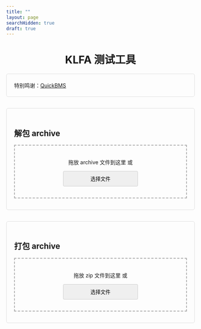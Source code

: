 ```yaml
---
title: ""
layout: page
searchHidden: true
draft: true
---
```


<style>
    h1 {
        text-align: center;
    }
    .section {
        margin-bottom: 30px;
        padding: 20px;
        border: 1px solid #ddd;
        border-radius: 5px;
    }
    .drop-zone {
        border: 2px dashed #aaa;
        padding: 20px;
        text-align: center;
        margin: 10px 0;
        cursor: pointer;
    }
    .drop-zone.drag-over {
        border-color: #666;
    }
    .section button {
        border: 1px solid #ccc;
        border-radius: 5px;
        padding: 10px; /* 可去掉左右固定padding，避免与width冲突 */
        margin: 10px auto;
        border-radius: 3px;
        cursor: pointer;
        display: block;
        width: 200px; /* 固定宽度，根据需求调整数值 */
    }
    .section button:hover {
        transform: translateY(-1px);
        box-shadow: 0 2px 8px #666;
    }
    #fileList {
        margin: 10px 0;
        max-height: 200px;
        overflow-y: auto;
        border: 1px solid #ddd;
        padding: 10px;
    }
    .file-item {
        padding: 5px;
        border-bottom: 1px solid #eee;
    }
    .file-item:last-child {
        border-bottom: none;
    }
    .progress-container {
        margin: 10px 0;
        display: none;
    }
    .progress-bar {
        height: 20px;
        background-color: #e0e0e0;
        border-radius: 4px;
        overflow: hidden;
    }
    .progress-fill {
        height: 100%;
        width: 0%;
        transition: width 0.3s;
    }
    .error {
        color: red;
        margin: 10px 0;
        display: none;
    }
    
    
</style>



<h1>KLFA 测试工具</h1>

<div class="section">
特别鸣谢：<a href="http://quickbms.aluigi.org" target="_blank">QuickBMS</a>
</div>

<div class="section">
    <h2>解包 archive</h2>
    <div id="unpackDropZone" class="drop-zone">
        <p>拖放 archive 文件到这里 或</p>
        <button id="unpackBrowseBtn">选择文件</button>
        <input type="file" id="unpackFileInput" accept=".archive" style="display: none;">
    </div>
    <div id="unpackError" class="error"></div>
    <div id="unpackProgress" class="progress-container">
        <div class="progress-bar">
            <div id="unpackProgressFill" class="progress-fill"></div>
        </div>
        <p id="unpackProgressText">准备就绪</p>
    </div>
    <div id="unpackResult" style="display: none;">
        <h3>解包结果</h3>
        <div id="fileList"></div>
        <button id="downloadAllBtn">下载所有文件 (zip)</button>
    </div>
</div>

<div class="section">
    <h2>打包 archive</h2>
    <div id="packDropZone" class="drop-zone">
        <p>拖放 zip 文件到这里 或</p>
        <button id="packBrowseBtn">选择文件</button>
        <input type="file" id="packFileInput" accept=".zip" style="display: none;">
    </div>
    <div id="packError" class="error"></div>
    <div id="packProgress" class="progress-container">
        <div class="progress-bar">
            <div id="packProgressFill" class="progress-fill"></div>
        </div>
        <p id="packProgressText">准备就绪</p>
    </div>
    <div id="packResult" style="display: none;">
        <h3>打包结果</h3>
        <p>文件数量: <span id="packFileCount">0</span></p>
        <p>总大小: <span id="packTotalSize">0 B</span></p>
        <button id="downloadKlfaBtn">下载 archive 文件</button>
    </div>
</div>


<!-- <div class="section"> -->
  <!-- <p><strong>免责声明：</strong> 本工具仅供学习使用，请勿用于任何非法用途。使用本工具即表示您了解并同意承担所有责任。</p> -->
<!-- </div> -->

<script src="/js/klfa.encrypt.js"></script>
<script src="https://cdnjs.cloudflare.com/ajax/libs/jszip/3.10.1/jszip.min.js"></script>
<script src="https://cdnjs.cloudflare.com/ajax/libs/FileSaver.js/2.0.5/FileSaver.min.js"></script>
<script>
    document.addEventListener('DOMContentLoaded', () => {
        // ================== 解包功能 ==================
        const unpackDropZone = document.getElementById('unpackDropZone');
        const unpackFileInput = document.getElementById('unpackFileInput');
        const unpackBrowseBtn = document.getElementById('unpackBrowseBtn');
        const unpackProgress = document.getElementById('unpackProgress');
        const unpackProgressFill = document.getElementById('unpackProgressFill');
        const unpackProgressText = document.getElementById('unpackProgressText');
        const unpackResult = document.getElementById('unpackResult');
        const fileList = document.getElementById('fileList');
        const downloadAllBtn = document.getElementById('downloadAllBtn');
        const unpackError = document.getElementById('unpackError');
        
        let extractedFiles = [];
        
        // 浏览按钮点击事件
        unpackBrowseBtn.addEventListener('click', () => {
            unpackFileInput.click();
        });
        
        // 文件选择变化事件
        unpackFileInput.addEventListener('change', (e) => {
            if (e.target.files.length > 0) {
                handleUnpackFile(e.target.files[0]);
            }
        });
        
        // 拖放事件处理
        ['dragenter', 'dragover', 'dragleave', 'drop'].forEach(eventName => {
            unpackDropZone.addEventListener(eventName, preventDefaults, false);
        });
        
        function preventDefaults(e) {
            e.preventDefault();
            e.stopPropagation();
        }
        
        ['dragenter', 'dragover'].forEach(eventName => {
            unpackDropZone.addEventListener(eventName, () => {
                unpackDropZone.classList.add('drag-over');
            }, false);
        });
        
        ['dragleave', 'drop'].forEach(eventName => {
            unpackDropZone.addEventListener(eventName, () => {
                unpackDropZone.classList.remove('drag-over');
            }, false);
        });
        
        unpackDropZone.addEventListener('drop', (e) => {
            const dt = e.dataTransfer;
            handleUnpackFile(dt.files[0]);
        });
        
        
        // 处理文件函数
        async function handleUnpackFile(file) {
            unpackError.style.display = 'none';
            unpackProgress.style.display = 'block';
            unpackProgressText.textContent = '正在读取文件...';
            unpackProgressFill.style.width = '0%';
            
            try {
                const arrayBuffer = await file.arrayBuffer();
                unpackProgressText.textContent = '正在解包...';
                unpackProgressFill.style.width = '50%';
                
                // 使用KLFA解包
                extractedFiles = await KLFA.unpack(arrayBuffer);
                
                unpackProgressFill.style.width = '100%';
                unpackProgressText.textContent = '解包完成！';
                
                // 显示结果
                showUnpackResults(extractedFiles);
            } catch (error) {
                showUnpackError('解包失败: ' + error.message);
            }
        }
        
        // 显示解包结果
        function showUnpackResults(files) {
            fileList.innerHTML = '';
            files.forEach(file => {
                const fileItem = document.createElement('div');
                fileItem.className = 'file-item';
                fileItem.textContent = `${file.name} (${formatFileSize(file.size)})`;
                fileList.appendChild(fileItem);
            });
            
            unpackResult.style.display = 'block';
        }

        // 下载所有文件
        downloadAllBtn.addEventListener('click', async () => {
            unpackProgressText.textContent = '正在创建 zip 文件...';
            unpackProgressFill.style.width = '0%';
            
            try {
                const zip = new JSZip();
                
                // 过滤掉 .svn 目录中的文件
                const filteredFiles = extractedFiles.filter(file => {
                    const normalizedPath = file.name.replace(/\\/g, '/');
                    return !normalizedPath.includes('.svn/') && 
                           !normalizedPath.startsWith('.svn/') &&
                           normalizedPath !== '.svn';
                });
        
                // 显示过滤后的文件数量信息
                const statsInfo = `(排除 ${extractedFiles.length - filteredFiles.length} 个 .svn 文件)`;
                
                for (let i = 0; i < filteredFiles.length; i++) {
                    const file = filteredFiles[i];
                    zip.file(file.name, file.data);
                    
                    // 更新进度
                    const progress = (i / filteredFiles.length) * 100;
                    unpackProgressFill.style.width = `${progress}%`;
                    unpackProgressText.textContent = `添加文件中... ${i+1}/${filteredFiles.length} ${statsInfo}`;
                }
                
                const blob = await zip.generateAsync({ type: 'blob' }, (metadata) => {
                    if (metadata.percent) {
                        unpackProgressFill.style.width = `${metadata.percent}%`;
                    }
                });
                
                unpackProgressFill.style.width = '100%';
                unpackProgressText.textContent = `创建 zip 文件完成！${statsInfo}`;
                
                // 自动添加下划线前缀
                const originalName = unpackFileInput.files[0]?.name || 'archive';
                const zipName = `_${originalName.replace('.archive', '')}.zip`;
                
                saveAs(blob, zipName);
            } catch (error) {
                showUnpackError('创建 zip 文件失败: ' + error.message);
            }
        });
        
        // 显示错误
        function showUnpackError(message) {
            unpackError.textContent = message;
            unpackError.style.display = 'block';
            unpackProgressText.textContent = '处理失败';
            unpackProgressFill.style.width = '0%';
        }
        
        // ================== 打包功能 ==================
        const packDropZone = document.getElementById('packDropZone');
        const packFileInput = document.getElementById('packFileInput');
        const packBrowseBtn = document.getElementById('packBrowseBtn');
        const packProgress = document.getElementById('packProgress');
        const packProgressFill = document.getElementById('packProgressFill');
        const packProgressText = document.getElementById('packProgressText');
        const packResult = document.getElementById('packResult');
        const packFileCount = document.getElementById('packFileCount');
        const packTotalSize = document.getElementById('packTotalSize');
        const downloadKlfaBtn = document.getElementById('downloadKlfaBtn');
        const packError = document.getElementById('packError');
        
        let packFiles = [];
        let klfaData = null;
        let packOriginalName = 'archive.klfa';
        
        // 浏览按钮点击事件
        packBrowseBtn.addEventListener('click', () => {
            packFileInput.click();
        });
        
        // 文件选择变化事件
        packFileInput.addEventListener('change', async (e) => {
            if (e.target.files.length > 0) {
                await handlePackFiles(e.target.files[0]);
            }
        });
        
        // 拖放事件处理
        ['dragenter', 'dragover', 'dragleave', 'drop'].forEach(eventName => {
            packDropZone.addEventListener(eventName, preventDefaults, false);
        });
        
        ['dragenter', 'dragover'].forEach(eventName => {
            packDropZone.addEventListener(eventName, () => {
                packDropZone.classList.add('drag-over');
            }, false);
        });
        
        ['dragleave', 'drop'].forEach(eventName => {
            packDropZone.addEventListener(eventName, () => {
                packDropZone.classList.remove('drag-over');
            }, false);
        });
        
        packDropZone.addEventListener('drop', async (e) => {
            const dt = e.dataTransfer;
            if (dt.files.length > 0) {
                const file = dt.files[0];
                if (file.name.endsWith('.zip')) {
                    await handlePackFiles(file);
                } else {
                    showPackError('请上传 zip 文件');
                }
            }
        });
        
        // 处理 zip 文件函数
        async function handlePackFiles(file) {
            packError.style.display = 'none';
            packProgress.style.display = 'block';
            packProgressText.textContent = '正在读取 zip 文件...';
            packProgressFill.style.width = '0%';
            
            try {
                // 读取 zip 文件
                const arrayBuffer = await file.arrayBuffer();
                const zip = await JSZip.loadAsync(arrayBuffer);
                
                // 处理文件名
                let originalName = file.name;
                if (originalName.startsWith('_')) {
                    originalName = originalName.substring(1);
                }
                if (originalName.endsWith('.zip')) {
                    originalName = originalName.replace('.zip', '');
                }
                packOriginalName = originalName + '.archive';
                
                // 准备文件列表
                packFiles = [];
                const fileEntries = Object.keys(zip.files)
                    .filter(name => !zip.files[name].dir); // 过滤掉目录
                
                // 读取 zip 中的文件
                for (let i = 0; i < fileEntries.length; i++) {
                    const fileName = fileEntries[i];
                    const zipEntry = zip.files[fileName];
                    
                    packProgressText.textContent = `处理文件中... ${i+1}/${fileEntries.length}`;
                    packProgressFill.style.width = `${(i / fileEntries.length) * 50}%`;
                    
                    const fileData = await zipEntry.async('uint8array');
                    packFiles.push({
                        name: fileName,
                        size: fileData.length,
                        data: fileData
                    });
                }
                
                if (packFiles.length === 0) {
                    throw new Error('无效的 zip 文件');
                }
                
                packProgressText.textContent = '正在打包...';
                packProgressFill.style.width = '50%';
                
                // 使用KLFA打包
                klfaData = await KLFA.pack(packFiles);
                
                packProgressFill.style.width = '100%';
                packProgressText.textContent = '打包完成！';
                
                // 显示结果
                showPackResults();
            } catch (error) {
                showPackError('打包失败: ' + error.message);
            }
        }
        
        // 显示打包结果
        function showPackResults() {
            const totalSize = packFiles.reduce((sum, file) => sum + file.size, 0);
            
            packFileCount.textContent = packFiles.length;
            packTotalSize.textContent = formatFileSize(totalSize);
            packResult.style.display = 'block';
        }
        
        // 下载KLFA文件
        downloadKlfaBtn.addEventListener('click', () => {
            const blob = new Blob([klfaData], { type: 'application/octet-stream' });
            saveAs(blob, packOriginalName);
        });
        
        // 显示错误
        function showPackError(message) {
            packError.textContent = message;
            packError.style.display = 'block';
            packProgressText.textContent = '处理失败';
            packProgressFill.style.width = '0%';
        }
        
        // ================== 辅助函数 ==================
        function formatFileSize(bytes) {
            if (bytes < 1024) return bytes + ' B';
            else if (bytes < 1048576) return (bytes / 1024).toFixed(1) + ' KB';
            else return (bytes / 1048576).toFixed(1) + ' MB';
        }
    });
</script>
